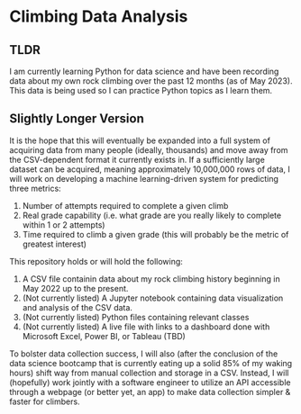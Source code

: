 # Climbing Data Analysis

## TLDR

I am currently learning Python for data science and have been recording data about my own rock climbing over the past 12 months (as of May 2023). This data is being used so I can practice Python topics as I learn them. 

## Slightly Longer Version

It is the hope that this will eventually be expanded into a full system of acquiring data from many people (ideally, thousands) and move away from the CSV-dependent format it currently exists in. If a sufficiently large dataset can be acquired, meaning approximately 10,000,000 rows of data, I will work on developing a machine learning-driven system for predicting three metrics:

1. Number of attempts required to complete a given climb
2. Real grade capability (i.e. what grade are you really likely to complete within 1 or 2 attempts)
3. Time required to climb a given grade (this will probably be the metric of greatest interest)

This repository holds or will hold the following:

1. A CSV file containin data about my rock climbing history beginning in May 2022 up to the present.
2. (Not currently listed) A Jupyter notebook containing data visualization and analysis of the CSV data.
3. (Not currently listed) Python files containing relevant classes
4. (Not currently listed) A live file with links to a dashboard done with Microsoft Excel, Power BI, or Tableau (TBD)

To bolster data collection success, I will also (after the conclusion of the data science bootcamp that is currently eating up a solid 85% of my waking hours) shift way from manual collection and storage in a CSV. Instead, I will (hopefully) work jointly with a software engineer to utilize an API accessible through a webpage (or better yet, an app) to make data collection simpler & faster for climbers.
